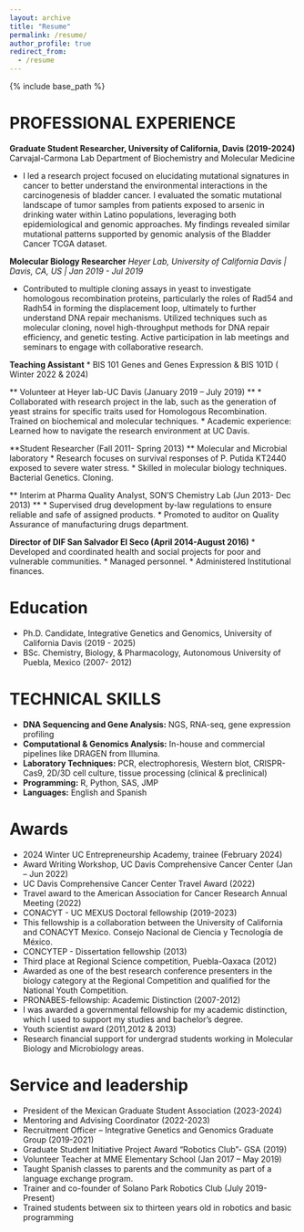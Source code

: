 ```yaml
---
layout: archive
title: "Resume"
permalink: /resume/
author_profile: true
redirect_from:
  - /resume
---
```


{% include base_path %}




PROFESSIONAL EXPERIENCE
======


**Graduate Student Researcher, University of California, Davis (2019-2024)**
Carvajal-Carmona Lab
Department of Biochemistry and Molecular Medicine

  * I led a research project focused on elucidating mutational signatures in cancer to better understand the environmental interactions in the carcinogenesis of bladder cancer. I evaluated the somatic mutational landscape of tumor samples from patients exposed to arsenic in drinking water within Latino populations, leveraging both epidemiological and genomic approaches. My findings revealed similar mutational patterns supported by genomic analysis of the Bladder Cancer TCGA dataset.

**Molecular Biology Researcher**
*Heyer Lab, University of California Davis | Davis, CA, US | Jan 2019 - Jul 2019*
  * Contributed to multiple cloning assays in yeast to investigate homologous recombination proteins, particularly the roles of Rad54 and Radh54 in forming the displacement loop, ultimately to further understand DNA repair mechanisms. Utilized techniques such as molecular cloning, novel high-throughput methods for DNA repair efficiency, and genetic testing. Active participation in lab meetings and seminars to engage with collaborative research.



**Teaching Assistant**
	* BIS 101 Genes and Genes Expression & BIS 101D ( Winter 2022 & 2024)

** Volunteer at Heyer lab-UC Davis  (January 2019 – July 2019) **
	* Collaborated with research project in the lab, such as the generation of yeast strains for specific traits used for Homologous Recombination. Trained on biochemical and molecular techniques. 
	* Academic experience: Learned how to navigate the research environment at UC Davis. 

**Student Researcher (Fall 2011- Spring 2013) ** 
 Molecular and Microbial laboratory 
	* Research focuses on survival responses of P. Putida KT2440 exposed to severe water stress.
	* Skilled in molecular biology techniques. Bacterial Genetics. Cloning.

** Interim at Pharma Quality Analyst, SON’S Chemistry Lab (Jun 2013- Dec 2013) **
	* Supervised drug development by-law regulations to ensure reliable and safe of assigned products.
	* Promoted to auditor on Quality Assurance of manufacturing drugs department. 

**Director of DIF San Salvador El Seco (April 2014-August 2016)**
	* Developed and coordinated health and social projects for poor and vulnerable communities.
	* Managed personnel.
	* Administered Institutional finances. 



  
Education
======
  * Ph.D. Candidate, Integrative Genetics and Genomics, University of California Davis (2019 - 2025)
  * BSc. Chemistry, Biology, & Pharmacology, Autonomous University of Puebla, Mexico (2007- 2012)  



TECHNICAL SKILLS
======

* **DNA Sequencing and Gene Analysis:** NGS, RNA-seq, gene expression profiling
* **Computational & Genomics Analysis:** In-house and commercial pipelines like DRAGEN from Illumina.
* **Laboratory Techniques:** PCR, electrophoresis, Western blot, CRISPR-Cas9, 2D/3D cell culture, tissue processing (clinical &  preclinical)
* **Programming:** R, Python, SAS, JMP
* **Languages:** English and Spanish

<!-- a normal html comment -->

<!-- 
Publications
======
  <ul>{% for post in site.publications %}
    {% include archive-single-cv.html %}
  {% endfor %}</ul>

 

Talks
======
  <ul>{% for post in site.talks %}
    {% include archive-single-talk-cv.html %}
  {% endfor %}</ul>
  
Teaching
======
  <ul>{% for post in site.teaching %}
    {% include archive-single-cv.html %}
  {% endfor %}</ul>
-->
  
Awards
======
* 2024 Winter UC Entrepreneurship Academy, trainee (February 2024)
* Award Writing Workshop, UC Davis Comprehensive Cancer Center  (Jan – Jun 2022)
* UC Davis Comprehensive Cancer Center Travel Award  (2022)
* Travel award to the American Association for Cancer Research Annual Meeting (2022)
* CONACYT - UC MEXUS Doctoral fellowship (2019-2023) 
* This fellowship is a collaboration between the University of California and CONACYT Mexico. Consejo Nacional de Ciencia y Tecnología de México. 
* CONCYTEP - Dissertation fellowship (2013) 
* Third place at Regional Science competition, Puebla-Oaxaca  (2012) 
* Awarded as one of the best research conference presenters in the biology category at the Regional Competition and qualified for the National Youth Competition.
* PRONABES-fellowship: Academic Distinction (2007-2012) 
* I was awarded a governmental fellowship for my academic distinction, which I used to support my studies and bachelor’s degree.
* Youth scientist award (2011,2012 & 2013) 
* Research financial support for undergrad students working in Molecular Biology and Microbiology areas.
  
Service and leadership
======
* President of the Mexican Graduate Student Association (2023-2024)
* Mentoring and Advising Coordinator (2022-2023)
* Recruitment Officer – Integrative Genetics and Genomics Graduate Group  (2019-2021)
* Graduate Student Initiative Project Award “Robotics Club”- GSA  (2019) 
* Volunteer Teacher at MME Elementary School (Jan 2017 – May 2019) 
* Taught Spanish classes to parents and the community as part of a language exchange program.
* Trainer and co-founder of Solano Park Robotics Club (July 2019- Present) 
* Trained students between six to thirteen years old in robotics and basic programming
 

